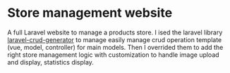# Store management website

A full Laravel website to manage a products store.
I ised the laravel library [laravel-crud-generator](https://github.com/awais-vteams/laravel-crud-generator) to manage easily manage crud operation template (vue, model, controller) for main models. Then I overrided them to add the right store management logic with customization to handle image upload and display, statistics display.
